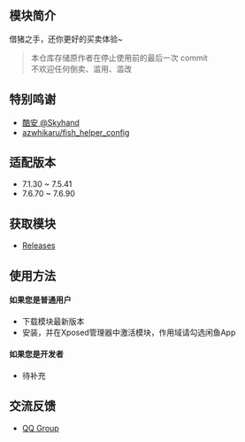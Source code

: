 ## 模块简介
借猪之手，还你更好的买卖体验~
> 本仓库存储原作者在停止使用前的最后一次 commit   
> 不欢迎任何倒卖、滥用、滥改

## 特别鸣谢
- [酷安 @Skyhand](http://www.coolapk.com/u/587830)   
- [azwhikaru/fish_helper_config](https://github.com/azwhikaru/fish_helper_config)   

## 适配版本
- 7.1.30 ~ 7.5.41
- 7.6.70 ~ 7.6.90

## 获取模块
- [Releases](https://github.com/JackPan0519/fish_helper/releases)

## 使用方法
#### 如果您是普通用户   
- 下载模块最新版本
- 安装，并在Xposed管理器中激活模块，作用域请勾选闲鱼App

#### 如果您是开发者   
- 待补充

## 交流反馈
- [QQ Group](https://jq.qq.com/?_wv=1027&k=aqAyZbT7)
